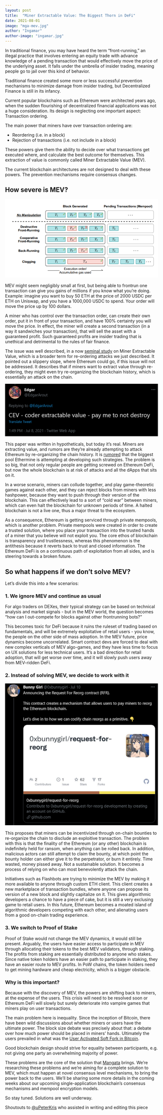 ```yaml
---
layout: post
title:  "Miner Extractable Value: The Biggest Thorn in DeFi"
date: 2021-08-01
image: "mga-mev.jpg"
author: "Ingamar"
author-image: "ingamar.jpg"
---
```


In traditional finance, you may have heard the term “front-running,” an illegal practice that involves entering an equity trade with advance knowledge of a pending transaction that would effectively move the price of the underlying asset. It falls under the umbrella of insider trading, meaning people go to jail over this kind of behavior.

Traditional finance created some more or less successful prevention mechanisms to minimize damage from insider trading, but Decentralized Finance is still in its infancy.

Current popular blockchains such as Ethereum were architected years ago, when the sudden flourishing of decentralized financial applications was not a huge consideration. Its design is neglecting one important aspect: Transaction ordering.

The main power that miners have over transaction ordering are:
- Reordering (i.e. in a block)
- Rejection of transactions (i.e. not include in a block)

These powers give them the ability to decide over what transactions get executed where, and calculate the best outcome for themselves. This extraction of value is commonly called Miner Extractable Value (MEV).

The current blockchain architectures are not designed to deal with these powers. The prevention mechanisms require consensus changes.

## How severe is MEV?

![How severe is MEV?](/assets/posts/mev-1.png)

MEV might seem negligibly small at first, but being able to frontrun one transaction can give you gains of millions if you know what you’re doing. Example: imagine you want to buy 50 ETH at the price of 2000 USDC per ETH on Uniswap, and you have a 1000,000 USDC to spend. Your order will move the price up by 100 dollars.

A miner who has control over the transaction order, can create their own order, put it in front of your transaction, and have 100% certainty you will move the price. In effect, the miner will create a second transaction (in a way it sandwiches your transaction), that will sell the asset with a guaranteed profit. Such guaranteed profits are insider trading that is unethical and detrimental to the rules of fair finance.

The issue was well described, in a now [seminal study](https://arxiv.org/abs/1904.05234) on Miner Extractable Value, which is a broader term for re-ordering attacks we just described. It pointed out a slippery slope, where Ethereum could go, if this issue will not be addressed. It describes that if miners want to extract value through re-ordering, they might even try re-organizing the blockchain history, which is essentially an attack on the chain.

![Coder extractable value](/assets/posts/mev-2.png)

This paper was written in hypotheticals, but today it’s real. Miners are extracting value, and rumors are they’re already attempting to attack Ethereum by re-organizing the chain history.
It is [rumored](https://twitter.com/EdgarArout/status/1413150399456968717) that the biggest pool Ethermine is attempting at developing such strategies.
The problem is so big, that not only regular people are getting screwed on Ethereum DeFi, but now the whole blockchain is at risk of attacks and all the dApps that sits on it.

In a worse scenario, miners can collude together, and play game-theoretic games against each other, and they can reject blocks from miners with less hashpower, because they want to push through their version of the blockchain. This can effectively lead to a sort of “cold war” between miners, which can even halt the blockchain for unknown periods of time. A halted blockchain is not a live one, thus a major threat to the ecosystem.

As a consequence, Ethereum is getting serviced through private mempools, which is another problem. Private mempools were created in order to create a trusted solution, where you place your transaction into the trusted hands of a miner that you believe will not exploit you. The core ethos of blockchain is transparency and trustlessness, whereas this phenomenon is the antithesis because it reverts back to trust and closed information. The Ethereum DeFi is on a continuous path of exploitation from all sides, and is steering towards a broken future.

## So what happens if we don’t solve MEV?

Let’s divide this into a few scenarios:

### 1. We ignore MEV and continue as usual

For algo traders on DEXes, their typical strategy can be based on technical analysis and market signals - but in the MEV world, the question becomes “how can I out-compete for blocks against other frontrunning bots?”

This becomes toxic for DeFi because it ruins the ruleset of trading based on fundamentals, and will be extremely exploitative of retail users - you know, the people on the other side of mass adoption. In the MEV future, price dynamics become uncorrelated. Smart contract devs are forced to deal with new complex verticals of MEV algo-games, and they have less time to focus on UX solutions for less technical users. It’s a bad direction for retail adoption, that will get worse over time, and it will slowly push users away from MEV-ridden DeFi.

### 2. Instead of solving MEV, we decide to work with it

![Request for reorg](/assets/posts/mev-3.png)

This proposes that miners can be incentivized through on-chain bounties to re-organize the chain to disclude an exploitive transaction. The problem with this is that the finality of the Ethereum (or any other) blockchain is indefinitely held for ransom, when anything can be rolled back. In addition, malicious actors can still attempt to claim the bounty, at which point the bounty holder can either give it to the perpetrator, or burn it entirely. Time wasted, money pissed away. Not a sustainable solution. It becomes a process of relying on who can most benevolently attack the chain.

Initiatives such as Flashbots are trying to minimize the MEV by making it more available to anyone through custom ETH client. This client creates a new marketplace of transaction bundles, where anyone can propose its version of a new block and slightly capitalize on it. This gives algorithmic developers a chance to have a piece of cake, but it is still a very exclusing game to retail users.
In this future, Ethereum becomes a moated island of algorithmic developers competing with each other, and alienating users from a good on-chain trading experience.

### 3. We switch to Proof of Stake

Proof of Stake would not change the MEV dynamics, it would still be present. Arguably, the users have easier access to participate in MEV through allocating their tokens to the best MEV validators, through staking. The profits from staking are essentially distributed to anyone who stakes. Since native token holders have an easier path to participate in staking, they have an easier route to MEV profits. In PoW chains, the token holders need to get mining hardware and cheap electricity, which is a bigger obstacle.

### Why is this important?

Because with the discovery of MEV, the powers are shifting back to miners, at the expense of the users. This crisis will need to be resolved soon or Ethereum DeFi will slowly but surely deteriorate into vampire games that miners play on user transactions.

The main problem here is inequality. Since the inception of Bitcoin, there have been wild discussions about whether miners or users have the ultimate power. The block size debate was precisely about that: a debate over how much power should be placed in miners’ hands. Ultimately the users prevailed in what was the [User Activated Soft Fork in Bitcoin](https://bitcoinmagazine.com/culture/bitcoin-independence-day-how-this-watershed-day-defines-community-consensus).

Good blockchain design should strive for equality between participants, e.g. not giving one party an overwhelming majority of power.

These problems are the core of the solution that [Mangata](https://mangata.finance/) brings. We’re researching these problems and we’re aiming for a complete solution to MEV, which must happen at novel consensus level mechanisms, to bring the power back to the users. We’ll be sharing some more details in the coming weeks about our upcoming single-application blockchain’s consensus mechanisms and mempool encryption models.

So stay tuned. Solutions are well underway.

Shoutouts to [@uPeterKris](https://twitter.com/uPeterKris) who assisted in writing and editing this piece